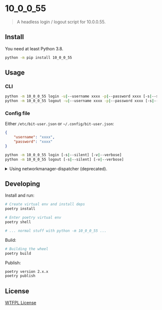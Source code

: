 # 10_0_0_55

> A headless login / logout script for 10.0.0.55.

## Install

You need at least Python 3.8.

```bash
python -m pip install 10_0_0_55
```

## Usage

### CLI

```bash
python -m 10_0_0_55 login -u|--username xxxx -p|--password xxxx [-s|--silent] [-v|--verbose]
python -m 10_0_0_55 logout -u|--username xxxx -p|--password xxxx [-s|--silent] [-v|--verbose]
```

### Config file

Either `/etc/bit-user.json` or `~/.config/bit-user.json`:

```json
{
    "username": "xxxx",
    "password": "xxxx"
}
```

```bash
python -m 10_0_0_55 login [-s|--silent] [-v|--verbose]
python -m 10_0_0_55 logout [-s|--silent] [-v|--verbose]
```

<details>
<summary>Using networkmanager-dispatcher (deprecated).</summary>

### 使用 NetworkManager-dispacher

将 `10_0_0_55.py` 复制为 `/usr/bin/bit-login`，权限+x

将 `login-bit.sh` 复制到 `/etc/NetworkManager/dispatcher.d/`

将配置文件保存在 `/etc/bit-user.json`

start 并且 enable NetworkManager-dispatcher

</details>

## Developing

Install and run:

```bash
# Create virtual env and install deps
poetry install

# Enter poetry virtual env
poetry shell

# ... normal stuff with python -m 10_0_0_55 ...
```

Build:

```bash
# Building the wheel
poetry build
```

Publish:

```bash
poetry version 2.x.x
poetry publish
```

## License

[WTFPL License](LICENSE)
